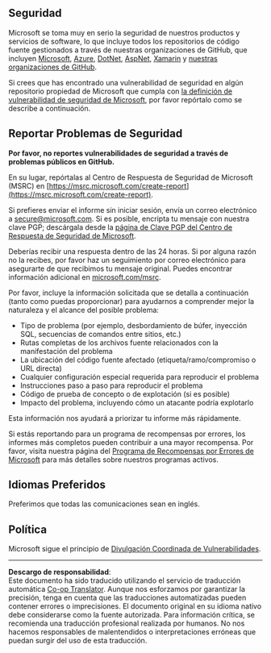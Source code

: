 <!--
CO_OP_TRANSLATOR_METADATA:
{
  "original_hash": "5e1b8da31aae9cca3d53ad243fa3365a",
  "translation_date": "2025-09-03T22:12:56+00:00",
  "source_file": "SECURITY.md",
  "language_code": "es"
}
-->
## Seguridad

Microsoft se toma muy en serio la seguridad de nuestros productos y servicios de software, lo que incluye todos los repositorios de código fuente gestionados a través de nuestras organizaciones de GitHub, que incluyen [Microsoft](https://github.com/Microsoft), [Azure](https://github.com/Azure), [DotNet](https://github.com/dotnet), [AspNet](https://github.com/aspnet), [Xamarin](https://github.com/xamarin) y [nuestras organizaciones de GitHub](https://opensource.microsoft.com/).

Si crees que has encontrado una vulnerabilidad de seguridad en algún repositorio propiedad de Microsoft que cumpla con [la definición de vulnerabilidad de seguridad de Microsoft](https://docs.microsoft.com/previous-versions/tn-archive/cc751383(v=technet.10)?WT.mc_id=academic-77952-leestott), por favor repórtalo como se describe a continuación.

## Reportar Problemas de Seguridad

**Por favor, no reportes vulnerabilidades de seguridad a través de problemas públicos en GitHub.**

En su lugar, repórtalas al Centro de Respuesta de Seguridad de Microsoft (MSRC) en [https://msrc.microsoft.com/create-report](https://msrc.microsoft.com/create-report).

Si prefieres enviar el informe sin iniciar sesión, envía un correo electrónico a [secure@microsoft.com](mailto:secure@microsoft.com). Si es posible, encripta tu mensaje con nuestra clave PGP; descárgala desde la [página de Clave PGP del Centro de Respuesta de Seguridad de Microsoft](https://www.microsoft.com/en-us/msrc/pgp-key-msrc).

Deberías recibir una respuesta dentro de las 24 horas. Si por alguna razón no la recibes, por favor haz un seguimiento por correo electrónico para asegurarte de que recibimos tu mensaje original. Puedes encontrar información adicional en [microsoft.com/msrc](https://www.microsoft.com/msrc).

Por favor, incluye la información solicitada que se detalla a continuación (tanto como puedas proporcionar) para ayudarnos a comprender mejor la naturaleza y el alcance del posible problema:

  * Tipo de problema (por ejemplo, desbordamiento de búfer, inyección SQL, secuencias de comandos entre sitios, etc.)
  * Rutas completas de los archivos fuente relacionados con la manifestación del problema
  * La ubicación del código fuente afectado (etiqueta/ramo/compromiso o URL directa)
  * Cualquier configuración especial requerida para reproducir el problema
  * Instrucciones paso a paso para reproducir el problema
  * Código de prueba de concepto o de explotación (si es posible)
  * Impacto del problema, incluyendo cómo un atacante podría explotarlo

Esta información nos ayudará a priorizar tu informe más rápidamente.

Si estás reportando para un programa de recompensas por errores, los informes más completos pueden contribuir a una mayor recompensa. Por favor, visita nuestra página del [Programa de Recompensas por Errores de Microsoft](https://microsoft.com/msrc/bounty) para más detalles sobre nuestros programas activos.

## Idiomas Preferidos

Preferimos que todas las comunicaciones sean en inglés.

## Política

Microsoft sigue el principio de [Divulgación Coordinada de Vulnerabilidades](https://www.microsoft.com/en-us/msrc/cvd).

---

**Descargo de responsabilidad**:  
Este documento ha sido traducido utilizando el servicio de traducción automática [Co-op Translator](https://github.com/Azure/co-op-translator). Aunque nos esforzamos por garantizar la precisión, tenga en cuenta que las traducciones automatizadas pueden contener errores o imprecisiones. El documento original en su idioma nativo debe considerarse como la fuente autorizada. Para información crítica, se recomienda una traducción profesional realizada por humanos. No nos hacemos responsables de malentendidos o interpretaciones erróneas que puedan surgir del uso de esta traducción.
